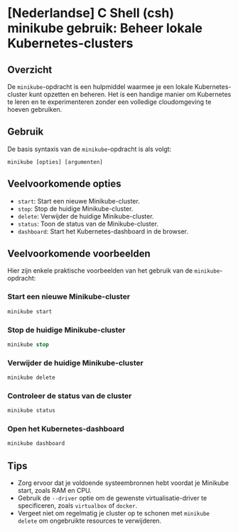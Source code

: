 # [Nederlandse] C Shell (csh) minikube gebruik: Beheer lokale Kubernetes-clusters

## Overzicht
De `minikube`-opdracht is een hulpmiddel waarmee je een lokale Kubernetes-cluster kunt opzetten en beheren. Het is een handige manier om Kubernetes te leren en te experimenteren zonder een volledige cloudomgeving te hoeven gebruiken.

## Gebruik
De basis syntaxis van de `minikube`-opdracht is als volgt:

```
minikube [opties] [argumenten]
```

## Veelvoorkomende opties
- `start`: Start een nieuwe Minikube-cluster.
- `stop`: Stop de huidige Minikube-cluster.
- `delete`: Verwijder de huidige Minikube-cluster.
- `status`: Toon de status van de Minikube-cluster.
- `dashboard`: Start het Kubernetes-dashboard in de browser.

## Veelvoorkomende voorbeelden
Hier zijn enkele praktische voorbeelden van het gebruik van de `minikube`-opdracht:

### Start een nieuwe Minikube-cluster
```csh
minikube start
```

### Stop de huidige Minikube-cluster
```csh
minikube stop
```

### Verwijder de huidige Minikube-cluster
```csh
minikube delete
```

### Controleer de status van de cluster
```csh
minikube status
```

### Open het Kubernetes-dashboard
```csh
minikube dashboard
```

## Tips
- Zorg ervoor dat je voldoende systeembronnen hebt voordat je Minikube start, zoals RAM en CPU.
- Gebruik de `--driver` optie om de gewenste virtualisatie-driver te specificeren, zoals `virtualbox` of `docker`.
- Vergeet niet om regelmatig je cluster op te schonen met `minikube delete` om ongebruikte resources te verwijderen.